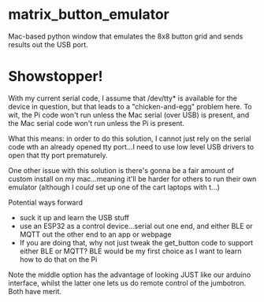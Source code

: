 # matrix_button_emulator
Mac-based python window that emulates the 8x8 button grid and sends results out the USB port.

# Showstopper!
With my current serial code, I assume that /dev/tty* is available for the device in question, but that leads to a "chicken-and-egg" problem here.  To wit, the Pi code won't run unless the Mac serial (over USB) is present, and the Mac serial code won't run unless the Pi is present.

What this means:  in order to do this solution, I cannot just rely on the serial code wth an already opened tty port...I need to use low level USB drivers to open that tty port prematurely.

One other issue with this solution is there's gonna be a fair amount of custom install on my mac...meaning it'll be harder for others to run their own emulator (although I *could* set up one of the cart laptops with t...)

Potential ways forward
* suck it up and learn the USB stuff
* use an ESP32 as a control device...serial out one end, and either BLE or MQTT out the other end to an app or webpage
* If you are doing that, why not just tweak the get_button code to support either BLE or MQTT?  BLE would be my first choice as I want to learn how to do that on the Pi

Note the middle option has the advantage of looking JUST like our arduino interface, whilst the latter one lets us do remote control of the jumbotron.  Both have merit.
